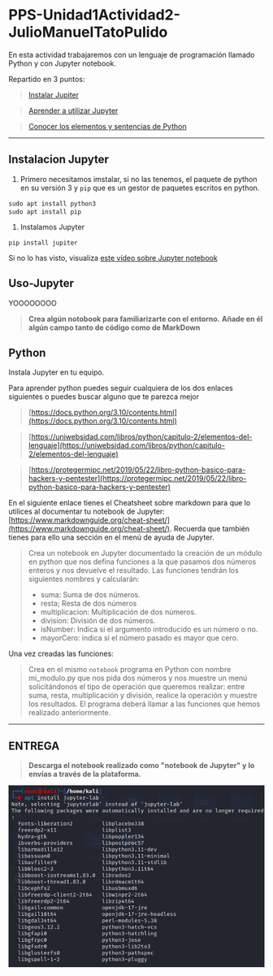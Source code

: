 # PPS-Unidad1Actividad2-JulioManuelTatoPulido
En esta actividad trabajaremos con un lenguaje de programación llamado Python y con Jupyter notebook.

Repartido en 3 puntos:

> [Instalar Jupiter](#Instalacion-Jupyter)

> [Aprender a utilizar Jupyter](#Uso-Jupyter)

> [Conocer los elementos y sentencias de Python](#Python) 
---
## Instalacion Jupyter

1. Primero necesitamos imstalar, si no las tenemos, el paquete de python en su versión 3 y ``pip`` que es un gestor de paquetes escritos en python.
~~~
sudo apt install python3
sudo apt install pip
~~~

1. Instalamos Jupyter

~~~
pip install jupiter
~~~
 
Si no lo has visto, visualiza [este vídeo sobre Jupyter notebook](https://youtu.be/6Vr9ZUntCyE) 

## Uso-Jupyter

YOOOOOOOO

> __Crea algún notobook para familiarizarte con el entorno.__
> __Añade en él algún campo tanto de código como de MarkDown__

## Python

Instala Jupyter en tu equipo.

Para aprender python puedes seguir cualquiera de los dos enlaces siguientes o puedes buscar alguno que te parezca mejor

>[https://docs.python.org/3.10/contents.html](https://docs.python.org/3.10/contents.html)

>[https://uniwebsidad.com/libros/python/capitulo-2/elementos-del-lenguaje](https://uniwebsidad.com/libros/python/capitulo-2/elementos-del-lenguaje)

>[https://protegermipc.net/2019/05/22/libro-python-basico-para-hackers-y-pentester](https://protegermipc.net/2019/05/22/libro-python-basico-para-hackers-y-pentester)

En el siguiente enlace tienes el Cheatsheet sobre markdown para que lo utilices al documentar tu notebook de Jupyter: [https://www.markdownguide.org/cheat-sheet/](https://www.markdownguide.org/cheat-sheet/). Recuerda que también tienes para ello una sección en el menú de ayuda de Jupyter.

>Crea un notebook en Jupyter documentado la creación de un módulo en python que nos defina funciones a la que pasamos dos números enteros y nos devuelve el resultado. Las funciones tendrán los siguientes nombres y calcularán:
> * suma: Suma de dos números.
> * resta; Resta de dos números
> * multiplicacion: Multiplicación de dos números.
> * division: División de dos números.
> * isNumber: Indica si el argumento introducido es un número o no.
> * mayorCero: indica si el número pasado es mayor que cero.

Una vez creadas las funciones:

> Crea en el mismo ``notebook`` programa en Python con nombre mi_modulo.py que nos pida dos números y nos muestre un menú solicitándonos el tipo de operación que queremos realizar: entre suma, resta, multiplicación y división, realice la operación y muestre los resultados. El programa deberá llamar a las funciones que hemos realizado anteriormente.


---
## ENTREGA

>__Descarga el notebook realizado como "notebook de Jupyter" y lo envías a través de la plataforma.__

![alt text](1.png)